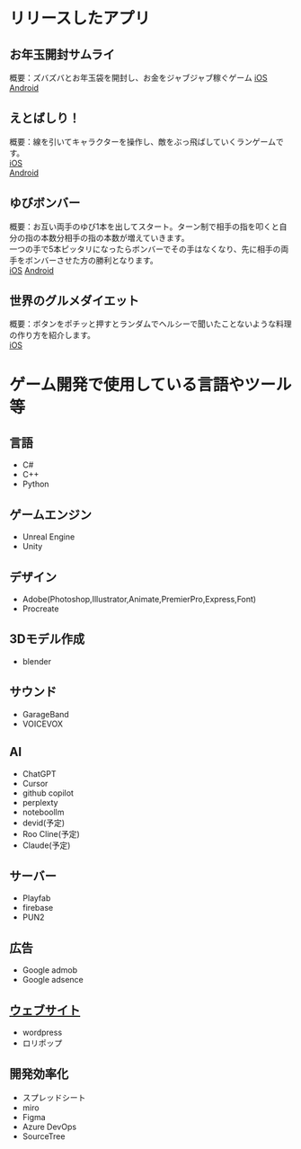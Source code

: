 # リリースしたアプリ
## お年玉開封サムライ
概要：ズバズバとお年玉袋を開封し、お金をジャブジャブ稼ぐゲーム
[iOS](https://apps.apple.com/jp/app/%E3%81%8A%E5%B9%B4%E7%8E%89%E9%96%8B%E5%B0%81%E3%82%B5%E3%83%A0%E3%83%A9%E3%82%A4/id6739977913)
[Android](https://play.google.com/store/apps/details?id=com.HishoCompany.PackOpenSamurai&pcampaignid=web_share)

## えとばしり！
概要：線を引いてキャラクターを操作し、敵をぶっ飛ばしていくランゲームです。<br>
[iOS](https://apps.apple.com/jp/app/%E3%81%88%E3%81%A8%E3%81%B0%E3%81%97%E3%82%8A/id6470151998)<br>
[Android](https://play.google.com/store/apps/details?id=com.HishoCompany.Chototsumoshin&pcampaignid=web_share)

## ゆびボンバー<br>
概要：お互い両手のゆび1本を出してスタート。ターン制で相手の指を叩くと自分の指の本数分相手の指の本数が増えていきます。<br>
一つの手で5本ピッタリになったらボンバーでその手はなくなり、先に相手の両手をボンバーさせた方の勝利となります。<br>
[iOS](https://apps.apple.com/jp/app/%E3%82%86%E3%81%B3%E3%83%9C%E3%83%B3%E3%83%90%E3%83%BC/id1587079211)
[Android](https://play.google.com/store/apps/details?id=com.HiSho.YubiBomber&pcampaignid=web_share)

## 世界のグルメダイエット<br>
概要：ボタンをポチッと押すとランダムでヘルシーで聞いたことないような料理の作り方を紹介します。<br>
[iOS](https://apps.apple.com/jp/app/%E4%B8%96%E7%95%8C%E3%81%AE%E3%82%B0%E3%83%AB%E3%83%A1%E3%83%80%E3%82%A4%E3%82%A8%E3%83%83%E3%83%88/id1597135222)


# ゲーム開発で使用している言語やツール等
## 言語
- C#
- C++
- Python

## ゲームエンジン
- Unreal Engine
- Unity

## デザイン
- Adobe(Photoshop,Illustrator,Animate,PremierPro,Express,Font)
- Procreate

## 3Dモデル作成
- blender

## サウンド
- GarageBand
- VOICEVOX

## AI
- ChatGPT
- Cursor
- github copilot
- perplexty
- noteboollm
- devid(予定)
- Roo Cline(予定)
- Claude(予定)

## サーバー
- Playfab
- firebase
- PUN2

## 広告
- Google admob
- Google adsence

## [ウェブサイト](https://hisho-game.heavy.jp/2025/01/03/hisho_omoshiro_game/)
- wordpress
- ロリポップ

## 開発効率化
- スプレッドシート
- miro
- Figma
- Azure DevOps
- SourceTree
